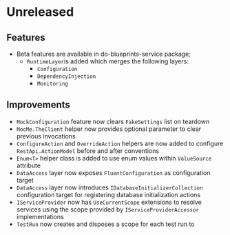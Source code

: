 # Unreleased

## Features

- Beta features are available in do-blueprints-service package;
  - `RuntimeLayer`is added which merges the following layers:
      - `Configuration`
      - `DependencyInjection`
      - `Monitoring`

## Improvements

- `MockConfiguration` feature now clears `FakeSettings` list on teardown
- `MocMe.TheClient` helper now provides optional parameter to clear previous 
  invocations
- `ConfigureAction` and `OverrideAction` helpers are now added to configure 
  `RestApi.ActionModel` before and after conventions
- `Enum<T>` helper class is added to use enum values within `ValueSource`
  attribute
- `DataAccess` layer now exposes `FluentConfiguration` as configuration target
- `DataAccess` layer now introduces `IDatabaseInitializerCollection` 
  configuration target for registering database initialization actions
- `IServiceProvider` now has `UseCurrentScope` extensions to resolve services 
  using the scope provided by `IServiceProviderAccessor` implementations      
- `TestRun` now creates and disposes a scope for each test run to  
